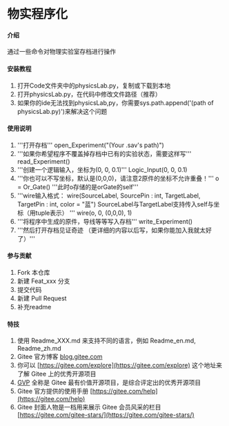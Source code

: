 # 物实程序化

#### 介绍
通过一些命令对物理实验室存档进行操作

#### 安装教程

1.  打开Code文件夹中的physicsLab.py，复制或下载到本地
2.  打开physicsLab.py，在代码中修改文件路径（推荐）
3.  如果你的ide无法找到physicsLab,py，你需要sys.path.append('(path of physicsLab.py)')来解决这个问题

#### 使用说明

1. '''打开存档'''
open_Experiment("(Your .sav's path)")
2. '''如果你希望程序不覆盖掉存档中已有的实验状态，需要这样写'''
read_Experiment()
3. '''创建一个逻辑输入，坐标为(0, 0, 0.1)'''
Logic_Input(0, 0, 0.1) 
4. '''你也可以不写坐标，默认是(0,0,0)，请注意2原件的坐标不允许重叠！'''
o = Or_Gate() '''此时o存储的是orGate的self'''
5. '''wire输入格式：
    wire(SourceLabel, SourcePin : int, TargetLabel, TargetPin : int, color = "蓝")
    SourceLabel与TargetLabel支持传入self与坐标（用tuple表示）
'''
wire(o, 0, (0,0,0), 1)
6. '''将程序中生成的原件，导线等等写入存档'''
write_Experiment()
7. '''然后打开存档见证奇迹
（更详细的内容以后写，如果你能加入我就太好了）'''

#### 参与贡献

1.  Fork 本仓库
2.  新建 Feat_xxx 分支
3.  提交代码
4.  新建 Pull Request
5.  补充readme

#### 特技

1.  使用 Readme\_XXX.md 来支持不同的语言，例如 Readme\_en.md, Readme\_zh.md
2.  Gitee 官方博客 [blog.gitee.com](https://blog.gitee.com)
3.  你可以 [https://gitee.com/explore](https://gitee.com/explore) 这个地址来了解 Gitee 上的优秀开源项目
4.  [GVP](https://gitee.com/gvp) 全称是 Gitee 最有价值开源项目，是综合评定出的优秀开源项目
5.  Gitee 官方提供的使用手册 [https://gitee.com/help](https://gitee.com/help)
6.  Gitee 封面人物是一档用来展示 Gitee 会员风采的栏目 [https://gitee.com/gitee-stars/](https://gitee.com/gitee-stars/)
